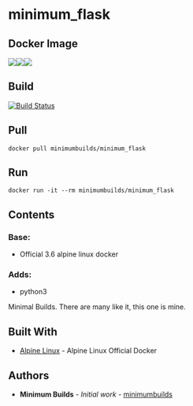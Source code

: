 # minimum_flask

## Docker Image

[![](https://images.microbadger.com/badges/version/minimumbuilds/minimum_flask:v0.0.1.svg)](https://microbadger.com/images/minimumbuilds/minimum_flask:v0.0.1 "Get your own version badge on microbadger.com")[![](https://images.microbadger.com/badges/image/minimumbuilds/minimum_flask:v0.0.1.svg)](https://microbadger.com/images/minimumbuilds/minimum_flask:v0.0.1 "Get your own image badge on microbadger.com")[![](https://images.microbadger.com/badges/commit/minimumbuilds/minimum_flask:v0.0.1.svg)](https://microbadger.com/images/minimumbuilds/minimum_flask:v0.0.1 "Get your own commit badge on microbadger.com") 

## Build
[![Build Status](https://travis-ci.org/minimumbuilds/minimum_flask.svg?branch=v0.0.1)](https://travis-ci.org/minimumbuilds/minimum_flask)

## Pull
	docker pull minimumbuilds/minimum_flask

## Run
	docker run -it --rm minimumbuilds/minimum_flask

## Contents

### Base:
- Official 3.6 alpine linux docker

### Adds:
- python3

Minimal Builds. There are many like it, this one is mine.

## Built With

* [Alpine Linux](https://hub.docker.com/_/alpine/) - Alpine Linux Official Docker

## Authors

* **Minimum Builds** - *Initial work* - [minimumbuilds](https://github.com/minimumbuilds)
